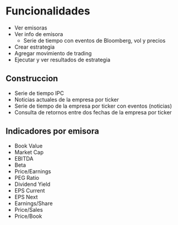 # Funcionalidades

- Ver emisoras
- Ver info de emisora
  - Serie de tiempo con eventos de Bloomberg, vol y precios
- Crear estrategia
 - Agregar movimiento de trading
- Ejecutar y ver resultados de estrategia

## Construccion

- Serie de tiempo IPC 
- Noticias actuales de la empresa por ticker
- Serie de tiempo de la empresa por ticker con eventos (noticias)
- Consulta de retornos entre dos fechas de la empresa por ticker


## Indicadores por emisora

- Book Value
- Market Cap
- EBITDA
- Beta
- Price/Earnings
- PEG Ratio
- Dividend Yield
- EPS Current
- EPS Next
- Earnings/Share
- Price/Sales
- Price/Book
